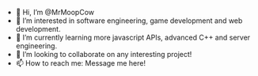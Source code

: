 - 👋 Hi, I’m @MrMoopCow
- 👀 I’m interested in software engineering, game development and web development.
- 🌱 I’m currently learning more javascript APIs, advanced C++ and server engineering.
- 💞️ I’m looking to collaborate on any interesting project!
- 📫 How to reach me: Message me here!

